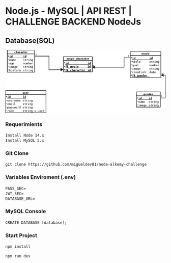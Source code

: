 # Node.js - MySQL | API REST | CHALLENGE BACKEND NodeJs
## Database(SQL)
![database](./resources/database.png)
### Requerimients
```
Install Node 14.x
Install MySQL 5.x
```
### Git Clone
```
git clone https://github.com/migueldev81/node-alkemy-challenge
```
### Variables Enviroment (.env)
````
PASS_SEC=
JWT_SEC=
DATABASE_URL=
````
### MySQL Console
````
CREATE DATABASE [database];
````
### Start Project
```
npm install
```
```
npm run dev
```

